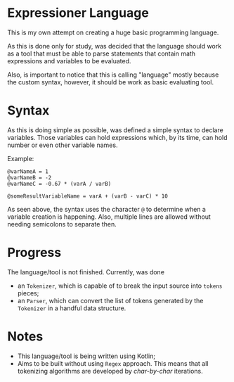 # Expressioner Language

This is my own attempt on creating a huge basic programming language.

As this is done only for study, was decided that the language should work as a tool that must be able to parse statements that contain math expressions and variables to be evaluated.

Also, is important to notice that this is calling "language" mostly because the custom syntax, however, it should be work as basic evaluating tool.

# Syntax
As this is doing simple as possible, was defined a simple syntax to declare variables. Those variables can hold expressions which, by its time, can hold number or even other variable names.

Example:

    @varNameA = 1
    @varNameB = -2
    @varNameC = -0.67 * (varA / varB)
    
    @someResultVariableName = varA + (varB - varC) * 10

As seen above, the syntax uses the character `@` to determine when a variable creation is happening. Also, multiple
lines are allowed without needing semicolons to separate then.

# Progress
The language/tool is not finished. Currently, was done
- an `Tokenizer`, which is capable of to break the input source into `tokens` pieces;
- an `Parser`, which can convert the list of tokens generated by the `Tokenizer` in a handful data structure.

# Notes

- This language/tool is being written using Kotlin;
- Aims to be built without using `Regex` approach. This means that all tokenizing algorithms are developed by _char-by-char_ iterations.
